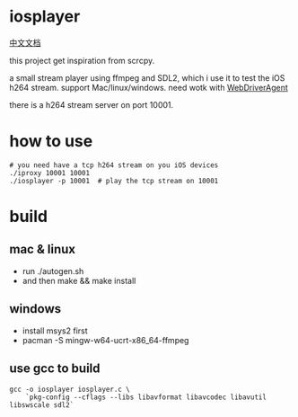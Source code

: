# iosplayer
[中文文档](README_CN.md)

this project get inspiration from scrcpy.

a small stream player using ffmpeg and SDL2, which i use it to test the iOS h264 stream. support Mac/linux/windows.
need wotk with [WebDriverAgent](https://github.com/liu6x6/WebDriverAgent)

there is a h264 stream server on port 10001. 


# how to use
```
# you need have a tcp h264 stream on you iOS devices
./iproxy 10001 10001
./iosplayer -p 10001  # play the tcp stream on 10001
```

# build
## mac & linux
* run ./autogen.sh
* and then make && make install

## windows
* install msys2 first
* pacman -S mingw-w64-ucrt-x86_64-ffmpeg


## use gcc to build
```
gcc -o iosplayer iosplayer.c \
    `pkg-config --cflags --libs libavformat libavcodec libavutil libswscale sdl2`

```
